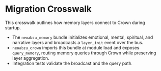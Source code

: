 # Migration Crosswalk

This crosswalk outlines how memory layers connect to Crown during startup.

- The `neoabzu_memory` bundle initializes emotional, mental, spiritual, and narrative layers and
  broadcasts a `layer_init` event over the bus.
- `neoabzu_crown` imports this bundle at module load and exposes `query_memory`,
  routing memory queries through Crown while preserving layer aggregation.
- Integration tests validate the broadcast and the query path.
